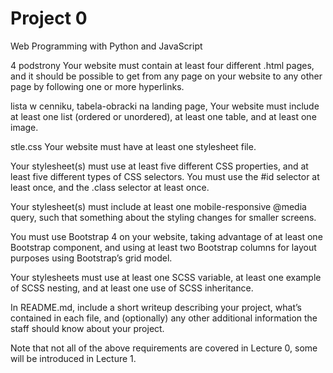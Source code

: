 # Project 0

Web Programming with Python and JavaScript

4 podstrony
Your website must contain at least four different .html pages, and it should be possible to get from any page on your website to any other page by following one or more hyperlinks.

lista w cenniku, tabela-obracki na landing page,
Your website must include at least one list (ordered or unordered), at least one table, and at least one image.

stle.css
Your website must have at least one stylesheet file.

Your stylesheet(s) must use at least five different CSS properties, and at least five different types of CSS selectors. You must use the #id selector at least once, and the .class selector at least once.

Your stylesheet(s) must include at least one mobile-responsive @media query, such that something about the styling changes for smaller screens.

You must use Bootstrap 4 on your website, taking advantage of at least one Bootstrap component, and using at least two Bootstrap columns for layout purposes using Bootstrap’s grid model.

Your stylesheets must use at least one SCSS variable, at least one example of SCSS nesting, and at least one use of SCSS inheritance.

In README.md, include a short writeup describing your project, what’s contained in each file, and (optionally) any other additional information the staff should know about your project.

Note that not all of the above requirements are covered in Lecture 0, some will be introduced in Lecture 1.
